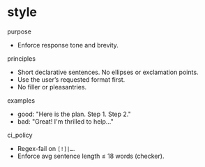 # style

purpose

- Enforce response tone and brevity.

principles

- Short declarative sentences. No ellipses or exclamation points.
- Use the user’s requested format first.
- No filler or pleasantries.

examples

- good: "Here is the plan. Step 1. Step 2."
- bad: "Great! I'm thrilled to help…"

ci_policy

- Regex-fail on `[!]|…`.
- Enforce avg sentence length ≤ 18 words (checker).
